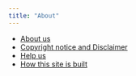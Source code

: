 ```yaml
---
title: "About"
---
```


* [About us](/about/us/)
* [Copyright notice and Disclaimer](/about/disclaimer/)
* [Help us](/about/help/)
* [How this site is built](/about/howbuilt/)